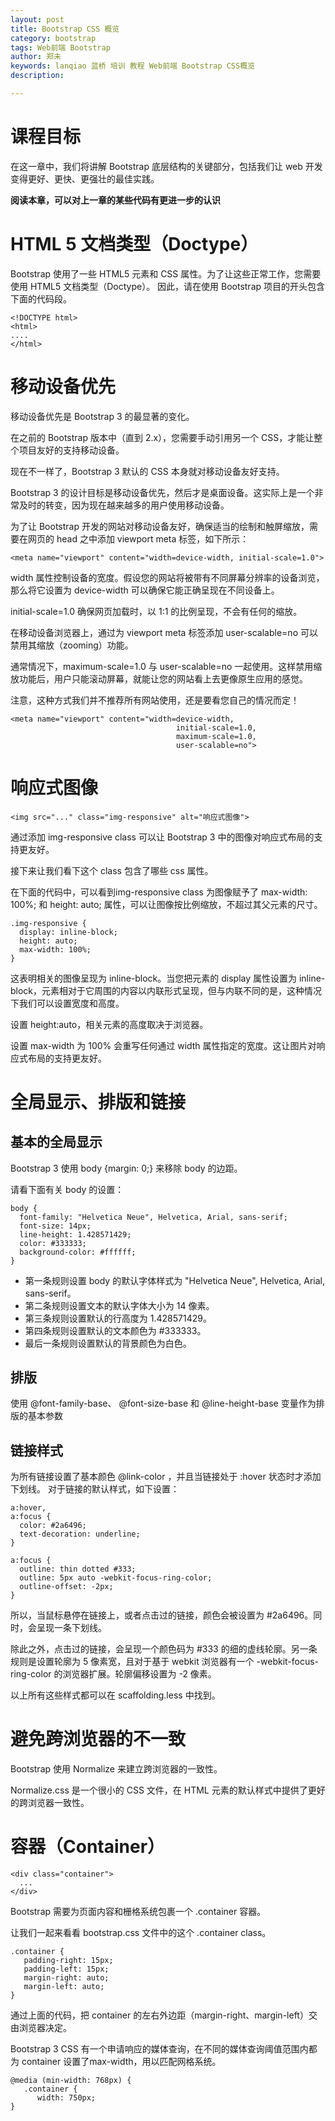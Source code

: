 ```yaml
---
layout: post
title: Bootstrap CSS 概览
category: bootstrap
tags: Web前端 Bootstrap 
author: 郑未
keywords: lanqiao 蓝桥 培训 教程 Web前端 Bootstrap CSS概览
description:

---
```


# 课程目标
在这一章中，我们将讲解 Bootstrap 底层结构的关键部分，包括我们让 web 开发变得更好、更快、更强壮的最佳实践。

**阅读本章，可以对上一章的某些代码有更进一步的认识**

# HTML 5 文档类型（Doctype）
Bootstrap 使用了一些 HTML5 元素和 CSS 属性。为了让这些正常工作，您需要使用 HTML5 文档类型（Doctype）。 因此，请在使用 Bootstrap 项目的开头包含下面的代码段。

```
<!DOCTYPE html>
<html>
....
</html>
```

# 移动设备优先

移动设备优先是 Bootstrap 3 的最显著的变化。

在之前的 Bootstrap 版本中（直到 2.x），您需要手动引用另一个 CSS，才能让整个项目友好的支持移动设备。

现在不一样了，Bootstrap 3 默认的 CSS 本身就对移动设备友好支持。

Bootstrap 3 的设计目标是移动设备优先，然后才是桌面设备。这实际上是一个非常及时的转变，因为现在越来越多的用户使用移动设备。

为了让 Bootstrap 开发的网站对移动设备友好，确保适当的绘制和触屏缩放，需要在网页的 head 之中添加 viewport meta 标签，如下所示：

```
<meta name="viewport" content="width=device-width, initial-scale=1.0">
```

width 属性控制设备的宽度。假设您的网站将被带有不同屏幕分辨率的设备浏览，那么将它设置为 device-width 可以确保它能正确呈现在不同设备上。

initial-scale=1.0 确保网页加载时，以 1:1 的比例呈现，不会有任何的缩放。

在移动设备浏览器上，通过为 viewport meta 标签添加 user-scalable=no 可以禁用其缩放（zooming）功能。

通常情况下，maximum-scale=1.0 与 user-scalable=no 一起使用。这样禁用缩放功能后，用户只能滚动屏幕，就能让您的网站看上去更像原生应用的感觉。

注意，这种方式我们并不推荐所有网站使用，还是要看您自己的情况而定！

```
<meta name="viewport" content="width=device-width, 
                                     initial-scale=1.0, 
                                     maximum-scale=1.0, 
                                     user-scalable=no">
```

#  响应式图像

```
<img src="..." class="img-responsive" alt="响应式图像">
```

通过添加 img-responsive class 可以让 Bootstrap 3 中的图像对响应式布局的支持更友好。

接下来让我们看下这个 class 包含了哪些 css 属性。

在下面的代码中，可以看到img-responsive class 为图像赋予了 max-width: 100%; 和 height: auto; 属性，可以让图像按比例缩放，不超过其父元素的尺寸。

```
.img-responsive {
  display: inline-block;
  height: auto;
  max-width: 100%;
}
```

这表明相关的图像呈现为 inline-block。当您把元素的 display 属性设置为 inline-block，元素相对于它周围的内容以内联形式呈现，但与内联不同的是，这种情况下我们可以设置宽度和高度。

设置 height:auto，相关元素的高度取决于浏览器。

设置 max-width 为 100% 会重写任何通过 width 属性指定的宽度。这让图片对响应式布局的支持更友好。

# 全局显示、排版和链接

## 基本的全局显示
Bootstrap 3 使用 body {margin: 0;} 来移除 body 的边距。

请看下面有关 body 的设置：

```
body {
  font-family: "Helvetica Neue", Helvetica, Arial, sans-serif;
  font-size: 14px;
  line-height: 1.428571429;
  color: #333333;
  background-color: #ffffff;
}
```

- 第一条规则设置 body 的默认字体样式为 "Helvetica Neue", Helvetica, Arial, sans-serif。
- 第二条规则设置文本的默认字体大小为 14 像素。
- 第三条规则设置默认的行高度为 1.428571429。
- 第四条规则设置默认的文本颜色为 #333333。
- 最后一条规则设置默认的背景颜色为白色。

## 排版

使用 @font-family-base、 @font-size-base 和 @line-height-base 变量作为排版的基本参数

## 链接样式

为所有链接设置了基本颜色 @link-color ，并且当链接处于 :hover 状态时才添加下划线。
对于链接的默认样式，如下设置：

```
a:hover,
a:focus {
  color: #2a6496;
  text-decoration: underline;
}

a:focus {
  outline: thin dotted #333;
  outline: 5px auto -webkit-focus-ring-color;
  outline-offset: -2px;
}
```

所以，当鼠标悬停在链接上，或者点击过的链接，颜色会被设置为 #2a6496。同时，会呈现一条下划线。

除此之外，点击过的链接，会呈现一个颜色码为 #333 的细的虚线轮廓。另一条规则是设置轮廓为 5 像素宽，且对于基于 webkit 浏览器有一个 -webkit-focus-ring-color 的浏览器扩展。轮廓偏移设置为 -2 像素。

以上所有这些样式都可以在 scaffolding.less 中找到。

# 避免跨浏览器的不一致

Bootstrap 使用 Normalize 来建立跨浏览器的一致性。

Normalize.css 是一个很小的 CSS 文件，在 HTML 元素的默认样式中提供了更好的跨浏览器一致性。

# 容器（Container）

```
<div class="container">
  ...
</div>
```

Bootstrap 需要为页面内容和栅格系统包裹一个 .container 容器。

让我们一起来看看 
bootstrap.css 文件中的这个 .container class。

```
.container {
   padding-right: 15px;
   padding-left: 15px;
   margin-right: auto;
   margin-left: auto;
}
```

通过上面的代码，把 container 的左右外边距（margin-right、margin-left）交由浏览器决定。

Bootstrap 3 CSS 有一个申请响应的媒体查询，在不同的媒体查询阈值范围内都为 container 设置了max-width，用以匹配网格系统。

```
@media (min-width: 768px) {
   .container {
      width: 750px;
}
```